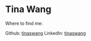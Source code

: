 

# Tina Wang


Where to find me: 

Github: [tinaswang](http://github.com/tinaswang/) 
LinkedIn: [tinaswang](https://www.linkedin.com/in/tinaswang/) 
